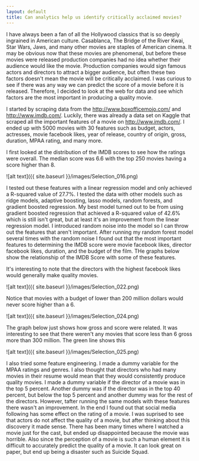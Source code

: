 ```yaml
---
layout: default
title: Can analytics help us identify critically acclaimed movies?
---
```


I have always been a fan of all the Hollywood classics that is so deeply ingrained in American culture. Casablanca, The Bridge of the River Kwai, Star Wars, Jaws, and many other movies are staples of American cinema. It may be obvious now that these movies are phenomenal, but before these movies were released production companies had no idea whether their audience would like the movie. Production companies would sign famous actors and directors to attract a bigger audience, but often these two factors doesn't mean the movie will be critically acclaimed. I was curious to see if there was any way we can predict the score of a movie before it is released. Therefore, I decided to look at the web for data and see which factors are the most important in producing a quality movie. 

I started by scraping data from the <http://www.boxofficemojo.com/> and <http://www.imdb.com/>. Luckily, there was already a data set on Kaggle that scraped all the important features of a movie on <http://www.imdb.com/>. I ended up with 5000 movies with 30 features such as budget, actors, actresses, movie facebook likes, year of release, country of origin, gross, duration, MPAA rating, and many more. 

I first looked at the distribution of the IMDB scores to see how the ratings were overall. The median score was 6.6 with the top 250 movies having a score higher than 8. 

![alt text]({{ site.baseurl }}/images/Selection_016.png) 

I tested out these features with a linear regression model and only achieved a R-squared value of 27.7%. I tested the data with other models such as ridge models, adaptive boosting, lasso models, random forests, and gradient boosted regression. My best model turned out to be from using gradient boosted regression that achieved a R-squared value of 42.6% which is still isn't great, but at least it's an improvement from the linear regression model. I introduced random noise into the model so I can throw out the features that aren't important. After running my random forest model several times with the random noise I found out that the most important features to determining the IMDB score were movie facebook likes, director facebook likes, duration, and the budget of the film. THe graphs below show the relationship of the IMDB Score with some of these features.

It's interesting to note that the directors with the highest facebook likes would generally make quality movies.

![alt text]({{ site.baseurl }}/images/Selection_022.png)

Notice that movies with a budget of lower than 200 million dollars would never score higher than a 6.

![alt text]({{ site.baseurl }}/images/Selection_024.png)

The graph below just shows how gross and score were related. It was interesting to see that there weren't any movies that score less than 6 gross more than 300 million. The green line shows this

![alt text]({{ site.baseurl }}/images/Selection_025.png)

I also tried some feature engineering. I made a dummy variable for the MPAA ratings and genres. I also thought that directors who had many movies in their resume would mean that they would consistently produce quality movies. I made a dummy variable if the director of a movie was in the top 5 percent. Another dummy was if the director was in the top 40 percent, but below the top 5 percent and another dummy was for the rest of the directors. However, tafter running the same models with these features there wasn't an improvement. In the end I found out that social media following has some effect on the rating of a movie. I was suprised to see that actors do not affect the quality of a movie, but after thinking about this discovery it made sense. There has been many times where I watched a movie just for the cast, but ended up disappointed because the movie was horrible. Also since the perception of a movie is such a human element it is difficult to accurately predict the quality of a movie. It can look great on paper, but end up being a disaster such as Suicide Squad.



